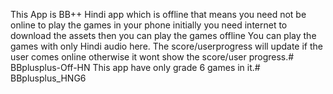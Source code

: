 This App is BB++ Hindi app which is offline that means you need not be online to play the games in your phone initially you need internet to download the assets then you can play the games offline
You can play the games with only Hindi audio here. 
The score/userprogress will update if the user comes online otherwise it wont show the score/user progress.# BBplusplus-Off-HN 
This app have only grade 6 games in it.# BBplusplus_HNG6
